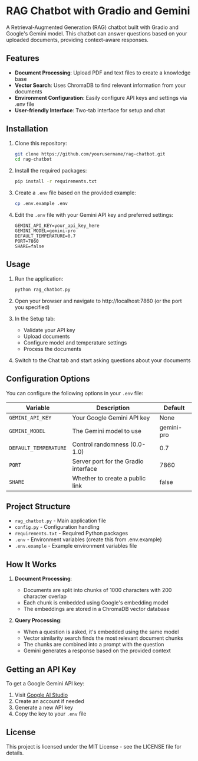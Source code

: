 # RAG Chatbot with Gradio and Gemini

A Retrieval-Augmented Generation (RAG) chatbot built with Gradio and Google's Gemini model. This chatbot can answer questions based on your uploaded documents, providing context-aware responses.

## Features

- **Document Processing**: Upload PDF and text files to create a knowledge base
- **Vector Search**: Uses ChromaDB to find relevant information from your documents
- **Environment Configuration**: Easily configure API keys and settings via .env file
- **User-friendly Interface**: Two-tab interface for setup and chat

## Installation

1. Clone this repository:

   ```bash
   git clone https://github.com/yourusername/rag-chatbot.git
   cd rag-chatbot
   ```

2. Install the required packages:

   ```bash
   pip install -r requirements.txt
   ```

3. Create a `.env` file based on the provided example:

   ```bash
   cp .env.example .env
   ```

4. Edit the `.env` file with your Gemini API key and preferred settings:
   ```
   GEMINI_API_KEY=your_api_key_here
   GEMINI_MODEL=gemini-pro
   DEFAULT_TEMPERATURE=0.7
   PORT=7860
   SHARE=false
   ```

## Usage

1. Run the application:

   ```bash
   python rag_chatbot.py
   ```

2. Open your browser and navigate to http://localhost:7860 (or the port you specified)

3. In the Setup tab:

   - Validate your API key
   - Upload documents
   - Configure model and temperature settings
   - Process the documents

4. Switch to the Chat tab and start asking questions about your documents

## Configuration Options

You can configure the following options in your `.env` file:

| Variable              | Description                          | Default    |
| --------------------- | ------------------------------------ | ---------- |
| `GEMINI_API_KEY`      | Your Google Gemini API key           | None       |
| `GEMINI_MODEL`        | The Gemini model to use              | gemini-pro |
| `DEFAULT_TEMPERATURE` | Control randomness (0.0-1.0)         | 0.7        |
| `PORT`                | Server port for the Gradio interface | 7860       |
| `SHARE`               | Whether to create a public link      | false      |

## Project Structure

- `rag_chatbot.py` - Main application file
- `config.py` - Configuration handling
- `requirements.txt` - Required Python packages
- `.env` - Environment variables (create this from .env.example)
- `.env.example` - Example environment variables file

## How It Works

1. **Document Processing**:

   - Documents are split into chunks of 1000 characters with 200 character overlap
   - Each chunk is embedded using Google's embedding model
   - The embeddings are stored in a ChromaDB vector database

2. **Query Processing**:
   - When a question is asked, it's embedded using the same model
   - Vector similarity search finds the most relevant document chunks
   - The chunks are combined into a prompt with the question
   - Gemini generates a response based on the provided context

## Getting an API Key

To get a Google Gemini API key:

1. Visit [Google AI Studio](https://aistudio.google.com/app/apikey)
2. Create an account if needed
3. Generate a new API key
4. Copy the key to your `.env` file

## License

This project is licensed under the MIT License - see the LICENSE file for details.
